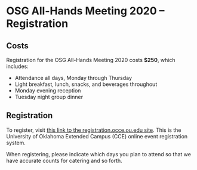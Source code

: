 # OSG All-Hands Meeting 2020 &ndash; Registration

## Costs

Registration for the OSG All-Hands Meeting 2020 costs **$250**, which includes:

* Attendance all days, Monday through Thursday
* Light breakfast, lunch, snacks, and beverages throughout
* Monday evening reception
* Tuesday night group dinner

## Registration

To register, visit
[this link to the registration.occe.ou.edu site](https://registration.occe.ou.edu/reg/reg_p1_form.aspx?oc=10&ct=PART&eventid=9364).
This is the University of Oklahoma Extended Campus (CCE) online event
registration system.

When registering, please indicate which days you plan to attend so that we have
accurate counts for catering and so forth.
